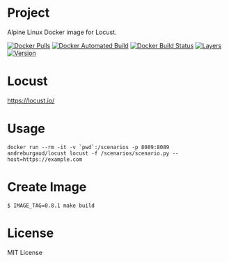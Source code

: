# Project

Alpine Linux Docker image for Locust.

[![Docker Pulls](https://img.shields.io/docker/pulls/andreburgaud/locust.svg)](https://hub.docker.com/r/andreburgaud/locust/)
[![Docker Automated Build](https://img.shields.io/docker/automated/andreburgaud/locust.svg)](https://hub.docker.com/r/andreburgaud/locust/)
[![Docker Build Status](https://img.shields.io/docker/build/andreburgaud/locust.svg)](https://hub.docker.com/r/andreburgaud/locust/)
[![Layers](https://images.microbadger.com/badges/image/andreburgaud/locust.svg)](https://microbadger.com/images/andreburgaud/locust)
[![Version](https://images.microbadger.com/badges/version/andreburgaud/locust.svg)](https://microbadger.com/images/andreburgaud/locust)

# Locust

https://locust.io/

# Usage

```
docker run --rm -it -v `pwd`:/scenarios -p 8089:8089 andreburgaud/locust locust -f /scenarios/scenario.py --host=https://example.com
```

# Create Image

```
$ IMAGE_TAG=0.8.1 make build
```

# License

MIT License
